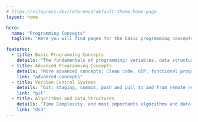 ```yaml
---
# https://vitepress.dev/reference/default-theme-home-page
layout: home

hero:
  name: "Programming Concepts"
  tagline: "Here you will find pages for the basic programming concepts from variables, types through program flow to OOP and functional programming with some examples of their implementation in various languages I am more or less familiar with (UNDER CONSTRUCTION)"

features:
  - title: Basic Programming Concepts
    details: "The fundamentals of programming: variables, data structures, program flow, I/O operations, debugging, error handling"
  - title: Advanced Programming Concepts
    details: "More advanced concepts: Clean code, OOP, functional programming, concurrency and parallelism, programming paradigms"
    link: "advanced-concepts"
  - title: Version Control Systems
    details: "Git: staging, commit, push and pull to and from remote repositories, create and merge branches, etc."
    link: "git"
  - title: Algorithms and Data Structures
    details: "Time Complexity, and most importants algorithms and data structures"
    link: "dsa"
---
```

